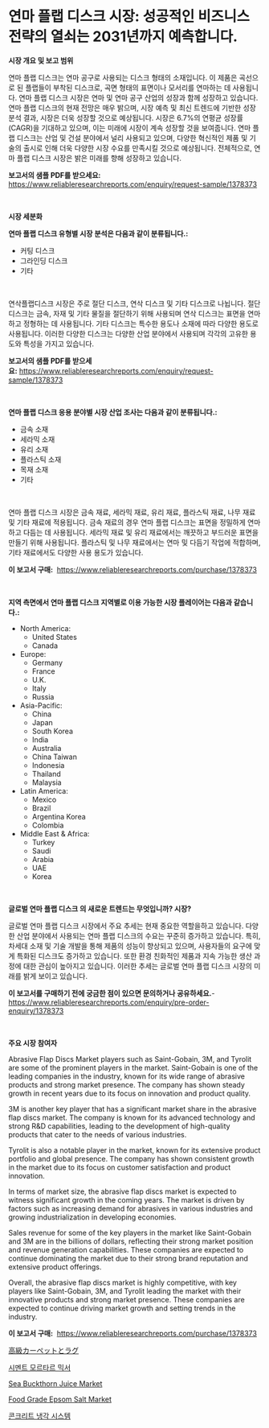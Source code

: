 <p><h1>연마 플랩 디스크 시장: 성공적인 비즈니스 전략의 열쇠는 2031년까지 예측합니다.</h1></p><p><strong>시장 개요 및 보고 범위</strong></p>
<p><p>연마 플랩 디스크는 연마 공구로 사용되는 디스크 형태의 소재입니다. 이 제품은 곡선으로 된 플랩들이 부착된 디스크로, 곡면 형태의 표면이나 모서리를 연마하는 데 사용됩니다. 연마 플랩 디스크 시장은 연마 및 연마 공구 산업의 성장과 함께 성장하고 있습니다. 연마 플랩 디스크의 현재 전망은 매우 밝으며, 시장 예측 및 최신 트렌드에 기반한 성장 분석 결과, 시장은 더욱 성장할 것으로 예상됩니다. 시장은 6.7%의 연평균 성장률(CAGR)을 기대하고 있으며, 이는 미래에 시장이 계속 성장할 것을 보여줍니다. 연마 플랩 디스크는 산업 및 건설 분야에서 널리 사용되고 있으며, 다양한 혁신적인 제품 및 기술의 출시로 인해 더욱 다양한 시장 수요를 만족시킬 것으로 예상됩니다. 전체적으로, 연마 플랩 디스크 시장은 밝은 미래를 향해 성장하고 있습니다.</p></p>
<p><strong>보고서의 샘플 PDF를 받으세요:</strong> <a href="https://www.reliableresearchreports.com/enquiry/request-sample/1378373">https://www.reliableresearchreports.com/enquiry/request-sample/1378373</a></p>
<p>&nbsp;</p>
<p><strong>시장 세분화</strong></p>
<p><strong>연마 플랩 디스크 유형별 시장 분석은 다음과 같이 분류됩니다.:</strong></p>
<p><ul><li>커팅 디스크</li><li>그라인딩 디스크</li><li>기타</li></ul></p>
<p>&nbsp;</p>
<p><p>연삭플랩디스크 시장은 주로 절단 디스크, 연삭 디스크 및 기타 디스크로 나뉩니다. 절단 디스크는 금속, 자재 및 기타 물질을 절단하기 위해 사용되며 연삭 디스크는 표면을 연마하고 정형하는 데 사용됩니다. 기타 디스크는 특수한 용도나 소재에 따라 다양한 용도로 사용됩니다. 이러한 다양한 디스크는 다양한 산업 분야에서 사용되며 각각의 고유한 용도와 특성을 가지고 있습니다.</p></p>
<p><strong>보고서의 샘플 PDF를 받으세요:</strong>&nbsp;<a href="https://www.reliableresearchreports.com/enquiry/request-sample/1378373">https://www.reliableresearchreports.com/enquiry/request-sample/1378373</a></p>
<p>&nbsp;</p>
<p><strong> 연마 플랩 디스크 응용 분야별 시장 산업 조사는 다음과 같이 분류됩니다.:</strong></p>
<p><ul><li>금속 소재</li><li>세라믹 소재</li><li>유리 소재</li><li>플라스틱 소재</li><li>목재 소재</li><li>기타</li></ul></p>
<p>&nbsp;</p>
<p><p>연마 플랩 디스크 시장은 금속 재료, 세라믹 재료, 유리 재료, 플라스틱 재료, 나무 재료 및 기타 재료에 적용됩니다. 금속 재료의 경우 연마 플랩 디스크는 표면을 정밀하게 연마하고 다듬는 데 사용됩니다. 세라믹 재료 및 유리 재료에서는 깨끗하고 부드러운 표면을 만들기 위해 사용됩니다. 플라스틱 및 나무 재료에서는 연마 및 다듬기 작업에 적합하며, 기타 재료에서도 다양한 사용 용도가 있습니다.</p></p>
<p><strong>이 보고서 구매:</strong>&nbsp; <a href="https://www.reliableresearchreports.com/purchase/1378373">https://www.reliableresearchreports.com/purchase/1378373</a></p>
<p>&nbsp;</p>
<p><strong>지역 측면에서 연마 플랩 디스크 지역별로 이용 가능한 시장 플레이어는 다음과 같습니다.:</strong></p>
<p><ul>
    <li>
        North America:
        <ul>
            <li>United States</li>
            <li>Canada</li>
        </ul>
    </li>
    <li>
        Europe:
        <ul>
            <li>Germany</li>
            <li>France</li>
            <li>U.K.</li>
            <li>Italy</li>
            <li>Russia</li>
        </ul>
    </li>
    <li>
        Asia-Pacific:
        <ul>
            <li>China</li>
            <li>Japan</li>
            <li>South Korea</li>
            <li>India</li>
            <li>Australia</li>
            <li>China Taiwan</li>
            <li>Indonesia</li>
            <li>Thailand</li>
            <li>Malaysia</li>
        </ul>
    </li>
    <li>
        Latin America:
        <ul>
            <li>Mexico</li>
            <li>Brazil</li>
            <li>Argentina Korea</li>
            <li>Colombia</li>
        </ul>
    </li>
    <li>
        Middle East & Africa:
        <ul>
            <li>Turkey</li>
            <li>Saudi</li>
            <li>Arabia</li>
            <li>UAE</li>
            <li>Korea</li>
        </ul>
    </li>
    </ul></p>
<p>&nbsp;</p>
<p><strong>글로벌 연마 플랩 디스크 의 새로운 트렌드는 무엇입니까? 시장?</strong></p>
<p><p>글로벌 연마 플랩 디스크 시장에서 주요 추세는 현재 중요한 역할을하고 있습니다. 다양한 산업 분야에서 사용되는 연마 플랩 디스크의 수요는 꾸준히 증가하고 있습니다. 특히, 차세대 소재 및 기술 개발을 통해 제품의 성능이 향상되고 있으며, 사용자들의 요구에 맞게 특화된 디스크도 증가하고 있습니다. 또한 환경 친화적인 제품과 지속 가능한 생산 과정에 대한 관심이 높아지고 있습니다. 이러한 추세는 글로벌 연마 플랩 디스크 시장의 미래를 밝게 보이고 있습니다.</p></p>
<p><strong>이 보고서를 구매하기 전에 궁금한 점이 있으면 문의하거나 공유하세요.</strong>- <a href="https://www.reliableresearchreports.com/enquiry/pre-order-enquiry/1378373">https://www.reliableresearchreports.com/enquiry/pre-order-enquiry/1378373</a></p>
<p>&nbsp;</p>
<p><strong>주요 시장 참여자</strong></p>
<p><p>Abrasive Flap Discs Market players such as Saint-Gobain, 3M, and Tyrolit are some of the prominent players in the market. Saint-Gobain is one of the leading companies in the industry, known for its wide range of abrasive products and strong market presence. The company has shown steady growth in recent years due to its focus on innovation and product quality.</p><p>3M is another key player that has a significant market share in the abrasive flap discs market. The company is known for its advanced technology and strong R&D capabilities, leading to the development of high-quality products that cater to the needs of various industries.</p><p>Tyrolit is also a notable player in the market, known for its extensive product portfolio and global presence. The company has shown consistent growth in the market due to its focus on customer satisfaction and product innovation.</p><p>In terms of market size, the abrasive flap discs market is expected to witness significant growth in the coming years. The market is driven by factors such as increasing demand for abrasives in various industries and growing industrialization in developing economies.</p><p>Sales revenue for some of the key players in the market like Saint-Gobain and 3M are in the billions of dollars, reflecting their strong market position and revenue generation capabilities. These companies are expected to continue dominating the market due to their strong brand reputation and extensive product offerings.</p><p>Overall, the abrasive flap discs market is highly competitive, with key players like Saint-Gobain, 3M, and Tyrolit leading the market with their innovative products and strong market presence. These companies are expected to continue driving market growth and setting trends in the industry.</p></p>
<p><strong>이 보고서 구매:</strong>&nbsp;&nbsp;<a href="https://www.reliableresearchreports.com/purchase/1378373">https://www.reliableresearchreports.com/purchase/1378373</a></p>
<p><p><a href="https://github.com/adcxff01450218/Market-Research-Report-List-1/blob/main/3335318801.md">高級カーペットとラグ</a></p><p><a href="https://github.com/vsn7qpua81q/Market-Research-Report-List-1/blob/main/5000561491.md">시멘트 모르타르 믹서</a></p><p><a href="https://issuu.com/reportprime-2/docs/sea-buckthorn-juice-market-size-2030.pptx">Sea Buckthorn Juice Market</a></p><p><a href="https://github.com/jhcraigie/Market-Research-Report-List-2/blob/main/food-grade-epsom-salt-market.md">Food Grade Epsom Salt Market</a></p><p><a href="https://github.com/trmesnao7959541/Market-Research-Report-List-1/blob/main/7377338492.md">콘크리트 냉각 시스템</a></p></p>
